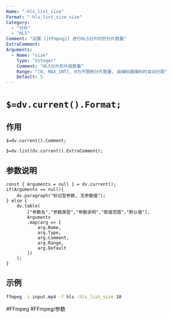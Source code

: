 ```yaml
---
Name: "-hls_list_size"
Format: "-hls_list_size size"
Category:
  - "分片"
  - "HLS"
Comment: "设置 [[FFmpeg]] 进行HLS分片时的分片数量"
ExtraComment:
Arguments:
  - Name: "size"
    Type: "Integer"
    Comment: "HLS分片的片段数量"
    Range: "[0, MAX_INT], 0为不限制分片数量, 由编码器编码时自动分配"
    Default: 5
---
```


# `$=dv.current().Format;`

## 作用
`$=dv.current().Comment;`

`$=dv.list(dv.current().ExtraComment);`

## 参数说明
```dataviewjs
const { Arguments = null } = dv.current();
if(Arguments == null){
	dv.paragraph("标记型参数, 无参数值");
} else {
	dv.table(
		["参数名","参数类型","参数说明","取值范围","默认值"],
		Arguments
		.map(arg => [
			arg.Name,
			arg.Type,
			arg.Comment,
			arg.Range,
			arg.Default
		])
	);
}

```

## 示例
```bash
ffmpeg -i input.mp4 -f hls -hls_list_size 10
```

#FFmpeg #FFmpeg/参数